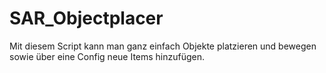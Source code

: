 # SAR_Objectplacer
Mit diesem Script kann man ganz einfach Objekte platzieren und bewegen sowie über eine Config neue Items hinzufügen.
